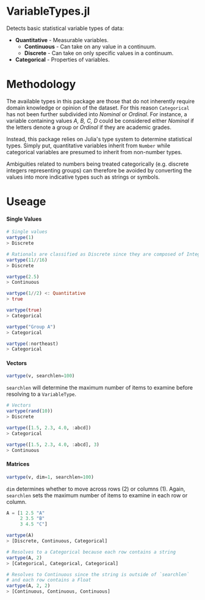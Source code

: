 # VariableTypes.jl

Detects basic statistical variable types of data:

* **Quantitative** - Measurable variables.
  * **Continuous** - Can take on any value in a continuum.
  * **Discrete** - Can take on only specific values in a continuum.
* **Categorical** - Properties of variables.

# Methodology

The available types in this package are those that do not inherently require domain knowledge or opinion of the dataset. For this reason `Categorical` has not been further subdivided into *Nominal* or *Ordinal*. For instance, a variable containing values *A, B, C, D* could be considered either *Nominal* if the letters denote a group or *Ordinal* if they are academic grades.

Instead, this package relies on Julia's type system to determine statistical types. Simply put, quantitative variables inherit from `Number` while categorical variables are presumed to inherit from non-number types.

Ambiguities related to numbers being treated categorically (e.g. discrete integers representing groups) can therefore be avoided by converting the values into more indicative types such as strings or symbols.

# Useage

#### Single Values

```julia
# Single values
vartype(1)
> Discrete

# Rationals are classified as Discrete since they are composed of Integers
vartype(11//16)
> Discrete

vartype(2.5)
> Continuous

vartype(1//2) <: Quantitative
> true

vartype(true)
> Categorical

vartype("Group A")
> Categorical

vartype(:northeast)
> Categorical
```

#### Vectors

```julia
vartype(v, searchlen=100)
```
`searchlen` will determine the maximum number of items to examine before resolving to a `VariableType`.


```julia
# Vectors
vartype(rand(10))
> Discrete

vartype([1.5, 2.3, 4.0, :abcd])
> Categorical

vartype([1.5, 2.3, 4.0, :abcd], 3)
> Continuous
```

#### Matrices

```julia
vartype(v, dim=1, searchlen=100)
```

`dim` determines whether to move across rows (2) or columns (1). Again, `searchlen` sets the maximum number of items to examine in each row or column.

```julia
A = [1 2.5 "A"
     2 3.5 "B"
     3 4.5 "C"]

vartype(A)
> [Discrete, Continuous, Categorical]

# Resolves to a Categorical because each row contains a string
vartype(A, 2)
> [Categorical, Categorical, Categorical]

# Resolves to Continuous since the string is outside of `searchlen`
# and each row contains a Float
vartype(A, 2, 2)
> [Continuous, Continuous, Continuous]

```

